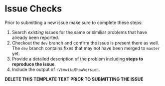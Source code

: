 # Issue Checks

Prior to submitting a new issue make sure to complete these steps:

1. Search _existing issues_ for the same or similiar problems that have already been reported.
2. Checkout the `dev` branch and confirm the issue is present there as well.
   The `dev` branch contains fixes that may not have been merged to `master` yet.
3. Provide a detailed description of the problem including **steps to reproduce the issue**.
4. Include the output of `:VimwikiShowVersion`.

**DELETE THIS TEMPLATE TEXT PRIOR TO SUBMITTING THE ISSUE**

